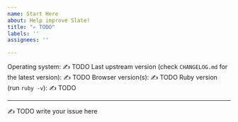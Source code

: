 ```yaml
---
name: Start Here
about: Help improve Slate!
title: "✍️ TODO"
labels: ''
assignees: ''

---
```


<!--
⚠️  READ THIS BEFORE SUBMITTING ⚠️

Thanks for submitting a bug to Slate! If you've got a question about how to implement some feature, are encountering some unusual behavior in your fork of Slate, or if you want to chat, please start a new thread in our Spectrum community here! I monitor it for new threads, and it makes it easy for knowledgeable members of the community to help solve problems.

-> https://spectrum.chat/slate <-

If you've found a bug with Slate upstream that you're still encountering even in a lightly modified Slate, you're in the right place! Please fill out the form below with the issue you're having and we'll take a look. :)
-->

Operating system: ✍️ TODO
Last upstream version (check `CHANGELOG.md` for the latest version): ✍️ TODO
Browser version(s): ✍️ TODO
Ruby version (run `ruby -v`):  ✍️ TODO

---

✍️ TODO write your issue here
